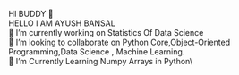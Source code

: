 HI BUDDY 🙌\
HELLO I AM AYUSH BANSAL\
🔭 I’m currently working on Statistics Of Data Science\
👯 I’m looking to collaborate on Python Core,Object-Oriented Programming,Data Science , Machine Learning.\
🤔 I’m Currently Learning Numpy Arrays in Python\
<!---
Ayushbansal121/Ayushbansal121 is a ✨ special ✨ repository because its `README.md` (this file) appears on your GitHub profile.
You can click the Preview link to take a look at your changes.
--->
